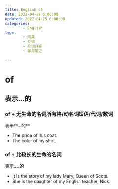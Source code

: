 ```yaml
---
title: English of
date: 2022-04-25 6:00:00
updated: 2022-04-25 6:00:00
categories:
        - English
tags:
        - 词类
        - 介词
        - 介词详解
        - 学习笔记

---
```


# of

## 表示...的

### of + 无生命的名词所有格/动名词短语/代词/数词

表示**...的**

- The price of this coat.
- The color of my shirt.

### of + 比较长的生命的名词

表示.**...的**

- It is the story of my lady Mary, Queen of Scots.
- She is the daughter of my English teacher, Nick.


